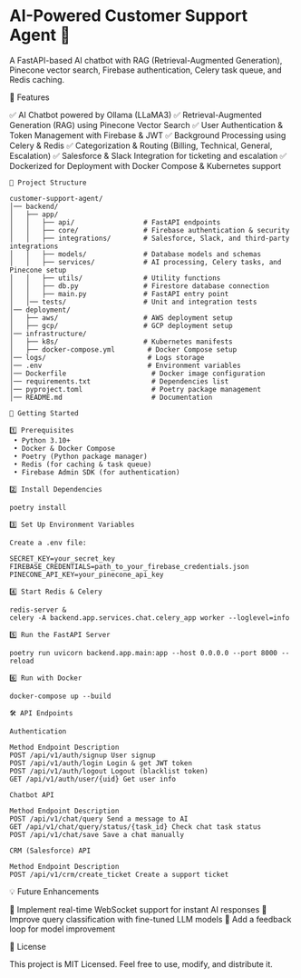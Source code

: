 # AI-Powered Customer Support Agent 🚀

A FastAPI-based AI chatbot with RAG (Retrieval-Augmented Generation), Pinecone vector search, Firebase authentication, Celery task queue, and Redis caching.

📌 Features

✅ AI Chatbot powered by Ollama (LLaMA3)
✅ Retrieval-Augmented Generation (RAG) using Pinecone Vector Search
✅ User Authentication & Token Management with Firebase & JWT
✅ Background Processing using Celery & Redis
✅ Categorization & Routing (Billing, Technical, General, Escalation)
✅ Salesforce & Slack Integration for ticketing and escalation
✅ Dockerized for Deployment with Docker Compose & Kubernetes support

```
📂 Project Structure

customer-support-agent/
│── backend/
│   ├── app/
│   │   ├── api/                 # FastAPI endpoints
│   │   ├── core/                # Firebase authentication & security
│   │   ├── integrations/        # Salesforce, Slack, and third-party integrations
│   │   ├── models/              # Database models and schemas
│   │   ├── services/            # AI processing, Celery tasks, and Pinecone setup
│   │   ├── utils/               # Utility functions
│   │   ├── db.py                # Firestore database connection
│   │   ├── main.py              # FastAPI entry point
│   │── tests/                   # Unit and integration tests
│── deployment/
│   ├── aws/                     # AWS deployment setup
│   ├── gcp/                     # GCP deployment setup
│── infrastructure/
│   ├── k8s/                     # Kubernetes manifests
│   ├── docker-compose.yml        # Docker Compose setup
│── logs/                         # Logs storage
│── .env                          # Environment variables
│── Dockerfile                     # Docker image configuration
│── requirements.txt               # Dependencies list
│── pyproject.toml                 # Poetry package management
│── README.md                      # Documentation
```

```
🚀 Getting Started

1️⃣ Prerequisites
 • Python 3.10+
 • Docker & Docker Compose
 • Poetry (Python package manager)
 • Redis (for caching & task queue)
 • Firebase Admin SDK (for authentication)

2️⃣ Install Dependencies

poetry install

3️⃣ Set Up Environment Variables

Create a .env file:

SECRET_KEY=your_secret_key
FIREBASE_CREDENTIALS=path_to_your_firebase_credentials.json
PINECONE_API_KEY=your_pinecone_api_key

4️⃣ Start Redis & Celery

redis-server &
celery -A backend.app.services.chat.celery_app worker --loglevel=info

5️⃣ Run the FastAPI Server

poetry run uvicorn backend.app.main:app --host 0.0.0.0 --port 8000 --reload

6️⃣ Run with Docker

docker-compose up --build
```

```
🛠 API Endpoints

Authentication

Method Endpoint Description
POST /api/v1/auth/signup User signup
POST /api/v1/auth/login Login & get JWT token
POST /api/v1/auth/logout Logout (blacklist token)
GET /api/v1/auth/user/{uid} Get user info

Chatbot API

Method Endpoint Description
POST /api/v1/chat/query Send a message to AI
GET /api/v1/chat/query/status/{task_id} Check chat task status
POST /api/v1/chat/save Save a chat manually

CRM (Salesforce) API

Method Endpoint Description
POST /api/v1/crm/create_ticket Create a support ticket
```

💡 Future Enhancements

🔹 Implement real-time WebSocket support for instant AI responses
🔹 Improve query classification with fine-tuned LLM models
🔹 Add a feedback loop for model improvement

📝 License

This project is MIT Licensed. Feel free to use, modify, and distribute it.
